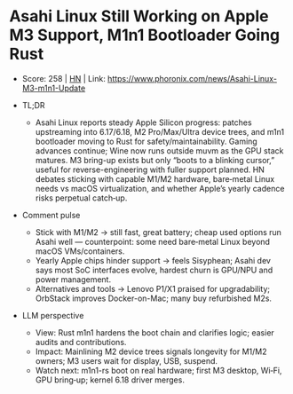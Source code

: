 # Asahi Linux Still Working on Apple M3 Support, M1n1 Bootloader Going Rust

- Score: 258 | [HN](https://news.ycombinator.com/item?id=45694767) | Link: https://www.phoronix.com/news/Asahi-Linux-M3-m1n1-Update

- TL;DR
  - Asahi Linux reports steady Apple Silicon progress: patches upstreaming into 6.17/6.18, M2 Pro/Max/Ultra device trees, and m1n1 bootloader moving to Rust for safety/maintainability. Gaming advances continue; Wine now runs outside muvm as the GPU stack matures. M3 bring-up exists but only “boots to a blinking cursor,” useful for reverse-engineering with fuller support planned. HN debates sticking with capable M1/M2 hardware, bare‑metal Linux needs vs macOS virtualization, and whether Apple’s yearly cadence risks perpetual catch‑up.

- Comment pulse
  - Stick with M1/M2 → still fast, great battery; cheap used options run Asahi well — counterpoint: some need bare‑metal Linux beyond macOS VMs/containers.
  - Yearly Apple chips hinder support → feels Sisyphean; Asahi dev says most SoC interfaces evolve, hardest churn is GPU/NPU and power management.
  - Alternatives and tools → Lenovo P1/X1 praised for upgradability; OrbStack improves Docker-on-Mac; many buy refurbished M2s.

- LLM perspective
  - View: Rust m1n1 hardens the boot chain and clarifies logic; easier audits and contributions.
  - Impact: Mainlining M2 device trees signals longevity for M1/M2 owners; M3 users wait for display, USB, suspend.
  - Watch next: m1n1-rs boot on real hardware; first M3 desktop, Wi‑Fi, GPU bring‑up; kernel 6.18 driver merges.
